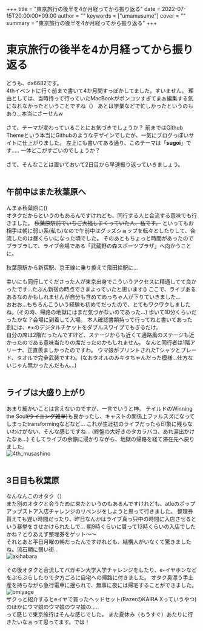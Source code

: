 +++
title = "東京旅行の後半を4か月経ってから振り返る"
date = 2022-07-15T20:00:00+09:00
author = ""
keywords = ["umamusume"]
cover = ""
summary = "東京旅行の後半を4か月経ってから振り返る"
+++
# 東京旅行の後半を4か月経ってから振り返る
どうも、dx6682です。<br>
4thイベントに行く前まで書いて4か月間すっぽかしてました。すいません。
理由としては、当時持って行っていたMacBookがポンコツすぎてまぁ編集する気になれなかったということですね（）
あとは学業などで忙しかったというのもあり...本当にさーせんw<br>
<br>
さて、テーマが変わっていることにお気づきでしょうか？
前まではGithub Themeという本当にGithubのようなデザインでしたが、一気にブログっぽいサイトに仕上がりました。
左上にも書いてある通り、このテーマは「**sugoi**」です..... 一体どこがすごいのでしょうか？<br>
<br>
さて、そんなことは置いておいて2日目から早速振り返っていきましょう。<br>
<br>
## 午前中はまた秋葉原へ<br>
んまぁ秋葉原に()<br>
オタクだからというのもあるんですけれども、同行する人と合流する意味でも行きました。
~~秋葉原駅前でいちご大福しまくっていた人、私です。~~
といってもお相手は朝に弱い系(私も)なので午前中はグッズショップを転々としたりして、合流したのは昼くらいになった頃でした。
そのあともちょっと時間があったのでブラブラして、ライブ会場である「武蔵野の森スポーツプラザ」へ向かうことに。<br>
<br>
秋葉原駅から新宿駅、京王線に乗り換えて飛田給駅に...<br>
<br>
幸いにも同行してくださった人が東京出身でこういうアクセスに精通してて良かったです...たぶん新宿の時点でさまよっていたと思います() 
ここで、ライブあるあるなのかもしれませんが自分も含めてめっちゃ人が下りていきました...<br>
おおお...もちろんこういう経験も初めてだったので、とてもワクワクしましたね。(その時、帰路の地獄にはまだ気づかないのであった...)
歩いて10分くらいだったかな？会場に到着して入場。
本人確認書類持って行ってねと書いてあった割には、e+のデジタルチケットをダブルスワイプでもぎるだけ。<br>
自分の席は2階だったんですけど、ステージからも近くて通路風のステージも近かったのである意味当たりの席だったのかもしれません。
なんと同行者は1階アリーナ、正直羨ましかったのですわ。
ウマ娘がプリントされたTシャツとブレード、タオルで完全武装ですわ。(なおタオルのみキタちゃんだった模様...仕方ないじゃん無かったんだもん...)<br>
<br>
## ライブは大盛り上がり<br>
あまり細かいことは言えないのですが、一言でいうと神。
テイルドのWinning the Soul~~(ウイニング雑草)~~も良かったし、キャストの関係上ファルスズになってしまったtransformingなどなど...
これが生涯初のライブだったら印象に残らないわけがない、そんな感じですね...
(終盤の大好きのタカラバコ、あれ涙出かけたなぁ...)
そしてライブの余韻に浸かりながら、地獄の帰路を経て滞在先へ戻りました。<br>
![4th_musashino](/img/4th_musashino.jpeg)<br>
<br>
## 3日目も秋葉原<br>
なんなんこのオタク（）<br>
また別のオタクと会うために来たというのもあるんですけれども、atleのポップアップストア入店チャレンジのリベンジをしようと思って行きました。
整理券貰えても遅い時間だったり、昨日なんかはライブ真っ只中の時間に入店させるという暴挙をさせかけられたしで...
朝9時くらいに貰って13時くらいの入店でしたかね？とりあえず整理券をゲット～～<br>
それとあと平日月曜の朝だったんですけれども、結構人がいなくて驚きましたね。流石朝に弱い街...<br>
![akihabara](/img/akihabara_01.jpeg)<br>
<br>
その後オタクと合流してバガキン大学入学チャレンジをしたり、e-イヤホンなどをぶらぶらしたりで夕方ごろに自宅への帰路に付きました。
オタク臭漂う手土産を持ちながら急行電車に揺られて、無事に夜には帰宅することができました。<br>
![omiyage](/img/omiyage_akihabara.jpeg)<br>
ザクっと紹介するとeイヤで買ったヘッドセット(RazerのKAIRA Xっていうやつ)のほかにウマ娘のウマ娘のウマ娘の.....<br>
って感じで東京旅行はそんな感じでした。
また夏休み（もうすぐ）あたりに行きたいなぁって思ってます。では！
